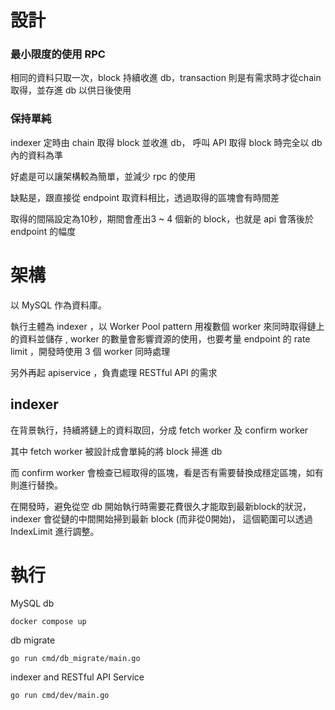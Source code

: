 # 設計

### 最小限度的使用 RPC
相同的資料只取一次，block 持續收進 db，transaction 則是有需求時才從chain取得，並存進 db 以供日後使用

### 保持單純
indexer 定時由 chain 取得 block 並收進 db， 呼叫 API 取得 block 時完全以 db 內的資料為準

好處是可以讓架構較為簡單，並減少 rpc 的使用

缺點是，跟直接從 endpoint 取資料相比，透過取得的區塊會有時間差

取得的間隔設定為10秒，期間會產出3 ~ 4 個新的 block，也就是 api 會落後於 endpoint 的幅度


# 架構

以 MySQL 作為資料庫。

執行主體為 indexer ，以 Worker Pool pattern 用複數個 worker 來同時取得鏈上的資料並儲存 , 
worker 的數量會影響資源的使用，也要考量 endpoint 的 rate limit ，開發時使用 3 個 worker 同時處理

另外再起 apiservice ，負責處理 RESTful API 的需求

## indexer
在背景執行，持續將鏈上的資料取回，分成 fetch worker 及 confirm worker

其中 fetch worker 被設計成會單純的將 block 掃進 db

而 confirm worker 會檢查已經取得的區塊，看是否有需要替換成穩定區塊，如有則進行替換。

在開發時，避免從空 db 開始執行時需要花費很久才能取到最新block的狀況，indexer 會從鏈的中間開始掃到最新 block (而非從0開始)，
這個範圍可以透過 IndexLimit 進行調整。

# 執行

MySQL db
```shell
docker compose up
```


db migrate
```shell
go run cmd/db_migrate/main.go
```


indexer and RESTful API Service
```shell
go run cmd/dev/main.go
```